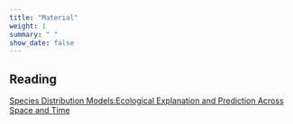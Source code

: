 ```yaml
---
title: "Material"
weight: 1
summary: " "
show_date: false
---
```


## Reading

[Species Distribution Models:Ecological Explanation and Prediction Across Space and Time](http://eurobasin.dtuaqua.dk/eurobasin/documents/Training%20ISM/Elith_and_Leathwick_2009.pdf)